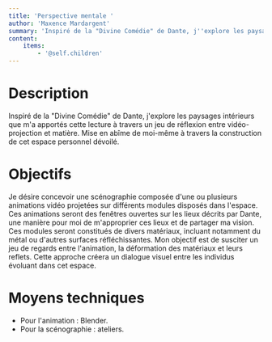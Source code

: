 ```yaml
---
title: 'Perspective mentale '
author: 'Maxence Mardargent'
summary: 'Inspiré de la "Divine Comédie" de Dante, j''explore les paysages intérieurs.'
content:
    items:
        - '@self.children'
---
```


# Description

Inspiré de la "Divine Comédie" de Dante, j'explore les paysages intérieurs que m'a apportés cette lecture à travers un jeu de réflexion entre vidéo-projection et matière. Mise en abîme de moi-même à travers la construction de cet espace personnel dévoilé.

# Objectifs

Je désire concevoir une scénographie composée d'une ou plusieurs animations vidéo projetées sur différents modules disposés dans l'espace. Ces animations seront des fenêtres ouvertes sur les lieux décrits par Dante, une manière pour moi de m'approprier ces lieux et de partager ma vision. Ces modules seront constitués de divers matériaux, incluant notamment du métal ou d'autres surfaces réfléchissantes. Mon objectif est de susciter un jeu de regards entre l'animation, la déformation des matériaux et leurs reflets. Cette approche créera un dialogue visuel entre les individus évoluant dans cet espace.

# Moyens techniques

- Pour l'animation : Blender.
- Pour la scénographie : ateliers.
